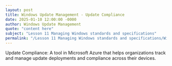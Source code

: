 ```yaml
---
layout: post
title: Windows Update Management - Update Compliance
date: 2025-01-10 12:00:00 -0000
author: Windows Update Management
quote: "content here"
subject: "Lesson 11 Managing Windows standards and specifications"
permalink: "/Lesson 11 Managing Windows standards and specifications/Windows Update Management/Windows Update Management - Update Compliance"
---
```


Update Compliance: A tool in Microsoft Azure that helps organizations track and manage update deployments and compliance across their devices.
